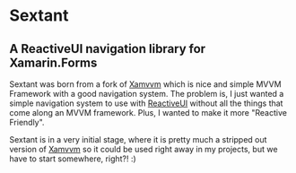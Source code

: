 # Sextant

## A ReactiveUI navigation library for Xamarin.Forms

Sextant was born from a fork of [Xamvvm](https://github.com/xamvvm/xamvvm) which is nice and simple MVVM Framework with a good navigation system.
The problem is, I just wanted a simple navigation system to use with [ReactiveUI](https://github.com/reactiveui/ReactiveUI) without all the things that come along an MVVM framework. Plus, I wanted to make it more "Reactive Friendly".

Sextant is in a very initial stage, where it is pretty much a stripped out version of [Xamvvm](https://github.com/xamvvm/xamvvm) so it could be used right away in my projects, but we have to start somewhere, right?! :)